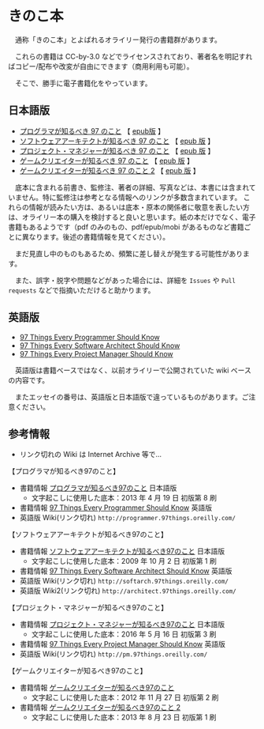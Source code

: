 # きのこ本

　通称「きのこ本」とよばれるオライリー発行の書籍群があります。

　これらの書籍は CC-by-3.0 などでライセンスされており、著者名を明記すればコピー/配布や改変が自由にできます（商用利用も可能）。

　そこで、勝手に電子書籍化をやっています。

## 日本語版

* [プログラマが知るべき 97 のこと](https://yoshi389111.github.io/kinokobooks/prog_ja/)
【 [epub版](https://github.com/yoshi389111/kinokobooks/blob/master/epub/prog97.epub?raw=true) 】
* [ソフトウェアアーキテクトが知るべき 97 のこと](https://yoshi389111.github.io/kinokobooks/soft_ja/)
【 [epub 版](https://github.com/yoshi389111/kinokobooks/blob/master/epub/soft97.epub?raw=true) 】
* [プロジェクト・マネジャーが知るべき 97 のこと](https://yoshi389111.github.io/kinokobooks/mngr_ja/)
【 [epub 版](https://github.com/yoshi389111/kinokobooks/blob/master/epub/mngr97.epub?raw=true) 】
* [ゲームクリエイターが知るべき 97 のこと](https://yoshi389111.github.io/kinokobooks/game1/)
【 [epub 版](https://github.com/yoshi389111/kinokobooks/blob/master/epub/game197.epub?raw=true) 】
* [ゲームクリエイターが知るべき 97 のこと 2](https://yoshi389111.github.io/kinokobooks/game2/)
【 [epub 版](https://github.com/yoshi389111/kinokobooks/blob/master/epub/game297.epub?raw=true) 】

　底本に含まれる前書き、監修注、著者の詳細、写真などは、本書には含まれていません。特に監修注は参考となる情報へのリンクが多数含まれています。
これらの情報が読みたい方は、あるいは底本・原本の関係者に敬意を表したい方は、オライリー本の購入を検討すると良いと思います。紙の本だけでなく、電子書籍もあるようです（pdf のみのもの、pdf/epub/mobi があるものなど書籍ごとに異なります。後述の書籍情報を見てください）。

　まだ見直し中のものもあるため、頻繁に差し替えが発生する可能性があります。

　また、誤字・脱字や問題などがあった場合には、詳細を `Issues` や `Pull requests` などで指摘いただけると助かります。

## 英語版

* [97 Things Every Programmer Should Know](https://yoshi389111.github.io/kinokobooks/prog_en/)
* [97 Things Every Software Architect Should Know](https://yoshi389111.github.io/kinokobooks/soft_en/)
* [97 Things Every Project Manager Should Know](https://yoshi389111.github.io/kinokobooks/mngr_en/)

　英語版は書籍ベースではなく、以前オライリーで公開されていた wiki ベースの内容です。

　またエッセイの番号は、英語版と日本語版で違っているものがあります。ご注意ください。

## 参考情報

* リンク切れの Wiki は Internet Archive 等で…

【プログラマが知るべき97のこと】

* 書籍情報 [プログラマが知るべき97のこと](https://www.oreilly.co.jp/books/9784873114798/) 日本語版
  * 文字起こしに使用した底本：2013 年 4 月 19 日 初版第 8 刷
* 書籍情報 [97 Things Every Programmer Should Know](http://oreilly.com/catalog/9780596809492/) 英語版
* 英語版 Wiki(リンク切れ) `http://programmer.97things.oreilly.com/`

【ソフトウェアアーキテクトが知るべき97のこと】

* 書籍情報 [ソフトウェアアーキテクトが知るべき97のこと](https://www.oreilly.co.jp/books/9784873114293/) 日本語版
  * 文字起こしに使用した底本：2009 年 10 月 2 日 初版第 1 刷
* 書籍情報 [97 Things Every Software Architect Should Know](http://oreilly.com/catalog/9780596522704/) 英語版
* 英語版 Wiki(リンク切れ) `http://softarch.97things.oreilly.com/`
* 英語版 Wiki2(リンク切れ) `http://architect.97things.oreilly.com/`

【プロジェクト・マネジャーが知るべき97のこと】

* 書籍情報 [プロジェクト・マネジャーが知るべき97のこと](https://www.oreilly.co.jp/books/9784873115108/) 日本語版
  * 文字起こしに使用した底本：2016 年 5 月 16 日 初版第 3 刷
* 書籍情報 [97 Things Every Project Manager Should Know](http://oreilly.com/catalog/9780596804152/) 英語版
* 英語版 Wiki(リンク切れ) `http://pm.97things.oreilly.com/`

【ゲームクリエイターが知るべき97のこと】

* 書籍情報 [ゲームクリエイターが知るべき97のこと](https://www.oreilly.co.jp/books/9784873115702/)
  * 文字起こしに使用した底本：2012 年 11 月 27 日 初版第 2 刷
* 書籍情報 [ゲームクリエイターが知るべき97のこと 2](https://www.oreilly.co.jp/books/9784873116228/)
  * 文字起こしに使用した底本：2013 年 8 月 23 日 初版第 1 刷
